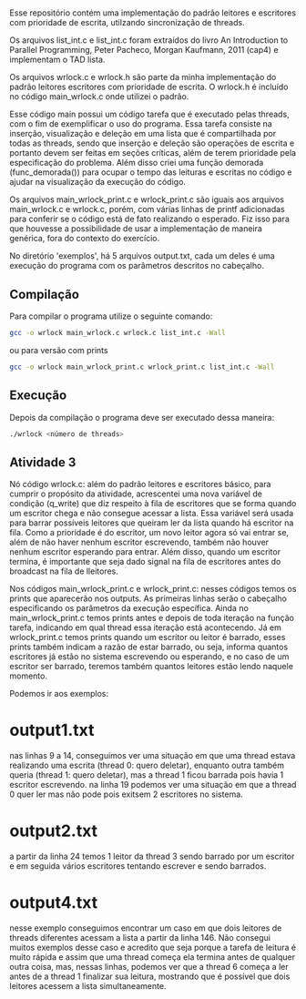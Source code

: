 #
Esse repositório contém uma implementação do padrão leitores e escritores com prioridade de escrita, utilzando sincronização de threads.

Os arquivos list_int.c e list_int.c foram extraídos do livro An Introduction to Parallel Programming, Peter Pacheco, Morgan Kaufmann, 2011 (cap4) e implementam o TAD lista.

Os arquivos wrlock.c e wrlock.h são parte da minha implementação do padrão leitores escritores com prioridade de escrita. 
O wrlock.h é incluído no código main_wrlock.c onde utilizei o padrão.

Esse código main possui um código tarefa que é executado pelas threads, com o fim de exemplificar o uso do programa.
Essa tarefa consiste na inserção, visualização e deleção em uma lista que é compartilhada por todas as threads, sendo que inserção e deleção são operações de escrita e portanto devem ser feitas em seções críticas, além de terem prioridade pela especificação do problema.
Além disso criei uma função demorada (func_demorada()) para ocupar o tempo das leituras e escritas no código e ajudar na visualização da execução do código.

Os arquivos main_wrlock_print.c e wrlock_print.c são iguais aos arquivos main_wrlock.c e wrlock.c, porém, com várias linhas de printf adicionadas para conferir se o código está de fato realizando o esperado. Fiz isso para que houvesse a possibilidade de usar a implementação de maneira genérica, fora do contexto do exercício.

No diretório 'exemplos', há 5 arquivos output.txt, cada um deles é uma execução do programa com os parâmetros descritos no cabeçalho.

## Compilação

Para compilar o programa utilize o seguinte comando:
```bash
gcc -o wrlock main_wrlock.c wrlock.c list_int.c -Wall
```
ou para versão com prints
```bash
gcc -o wrlock main_wrlock_print.c wrlock_print.c list_int.c -Wall
```
## Execução

Depois da compilação o programa deve ser executado dessa maneira:

```bash
./wrlock <número de threads>
```

## Atividade 3
Nó código wrlock.c: além do padrão leitores e escritores básico, para cumprir o propósito da atividade, acrescentei uma nova variável de condição (q_write) que diz respeito à fila de escritores que se forma quando um escritor chega e não consegue acessar a lista. 
Essa variável será usada para barrar possíveis leitores que queiram ler da lista quando há escritor na fila. Como a prioridade é do escritor, um novo leitor agora só vai entrar se, além de não haver nenhum escritor escrevendo, também não houver nenhum escritor esperando para entrar. 
Além disso, quando um escritor termina, é importante que seja dado signal na fila de escritores antes do broadcast na fila de lleitores.

Nos códigos main_wrlock_print.c e wrlock_print.c: nesses códigos temos os prints que aparecerão nos outputs. As primeiras linhas serão o cabeçalho especificando os parâmetros da execução específica.
Ainda no main_wrlock_print.c temos prints antes e depois de toda iteração na função tarefa, indicando em qual thread essa iteração está acontecendo. Já em wrlock_print.c temos prints quando um escritor ou leitor é barrado, esses prints também indicam a razão de estar barrado, ou seja, informa quantos escritores já estão no sistema escrevendo ou esperando, e no caso de um escritor ser barrado, teremos também quantos leitores estão lendo naquele momento.

Podemos ir aos exemplos:

# output1.txt

nas linhas 9 a 14, conseguimos ver uma situação em que uma thread estava realizando uma escrita (thread 0: quero deletar), enquanto outra também queria (thread 1: quero deletar), mas a thread 1 ficou barrada pois havia 1 escritor escrevendo.
na linha 19 podemos ver uma situação em que a thread 0 quer ler mas não pode pois exitsem 2 escritores no sistema.

# output2.txt

a partir da linha 24 temos 1 leitor da thread 3 sendo barrado por um escritor e em seguida vários escritores tentando escrever e sendo barrados.

# output4.txt

nesse exemplo conseguimos encontrar um caso em que dois leitores de threads diferentes acessam a lista a partir da linha 146. 
Não consegui muitos exemplos desse caso e acredito que seja porque a tarefa de leitura é muito rápida e assim que uma thread começa ela termina antes de qualquer outra coisa, mas, nessas linhas, podemos ver que a thread 6 começa a ler antes de a thread 1 finalizar sua leitura, mostrando que é  possível que dois leitores acessem a lista simultaneamente.






